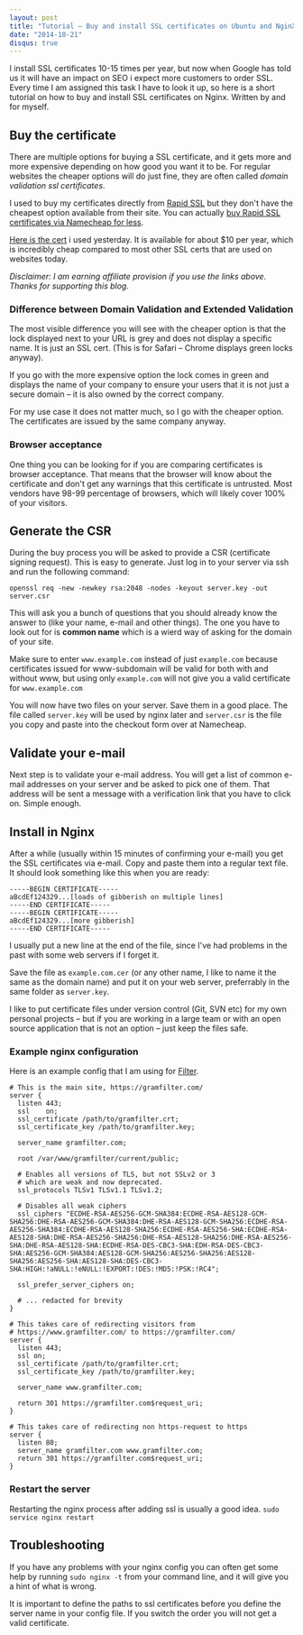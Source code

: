 ```yaml
---
layout: post
title: "Tutorial – Buy and install SSL certificates on Ubuntu and NginX"
date: "2014-10-21"
disqus: true
---
```


I install SSL certificates 10-15 times per year, but now when Google has told
us it will have an impact on SEO i expect more customers to order SSL. Every
time I am assigned this task I have to look it up, so here is a short tutorial
on how to buy and install SSL certificates on Nginx. Written by and for myself.

## Buy the certificate

There are multiple options for buying a SSL certificate, and it gets more and
more expensive depending on how good you want it to be. For regular websites
the cheaper options will do just fine, they are often called *domain validation
ssl certificates*.

I used to buy my certificates directly from [Rapid SSL](https://www.rapidssl.com/buy-ssl/index.html)
but they don't have the cheapest option available from their site. You can
actually [buy Rapid SSL certificates via Namecheap for less](https://www.namecheap.com/?aff=75685).

[Here is the cert](https://www.namecheap.com/security/ssl-certificates/rapidssl/rapidssl.aspx?aff=75685)
i used yesterday. It is available for about $10 per year, which is incredibly
cheap compared to most other SSL certs that are used on websites today.

_Disclaimer: I am earning affiliate provision if you use the links above. Thanks for supporting this blog._

### Difference between Domain Validation and Extended Validation

The most visible difference you will see with the cheaper option is that the lock
displayed next to your URL is grey and does not display a specific name.
It is just an SSL cert. (This is for Safari – Chrome displays green locks anyway).

If you go with the more expensive option the lock comes in green and displays
the name of your company to ensure your users that it is not just a secure
domain – it is also owned by the correct company.

For my use case it does not matter much, so I go with the cheaper option. The
certificates are issued by the same company anyway.

### Browser acceptance

One thing you can be looking for if you
are comparing certificates is browser acceptance. That means that the browser
will know about the certificate and don't get any warnings that this certificate
is untrusted. Most vendors have 98-99 percentage of browsers, which will likely
cover 100% of your visitors.

## Generate the CSR

During the buy process you will be asked to provide a CSR (certificate signing
request). This is easy to generate. Just log in to your server via ssh and run
the following command:

`openssl req -new -newkey rsa:2048 -nodes -keyout server.key -out server.csr`

This will ask you a bunch of questions that you should already know the answer
to (like your name, e-mail and other things). The one you have to look out for
is **common name** which is a wierd way of asking for the domain of your site.

Make sure to enter `www.example.com` instead of just `example.com` because
certificates issued for www-subdomain will be valid for both with and without www,
but using only `example.com` will not give you a valid certificate for `www.example.com`

You will now have two files on your server. Save them in a good place. The file
called `server.key` will be used by nginx later and `server.csr` is the file you
copy and paste into the checkout form over at Namecheap.

## Validate your e-mail

Next step is to validate your e-mail address. You will get a list of common
e-mail addresses on your server and be asked to pick one of them. That address
will be sent a message with a verification link that you have to click on.
Simple enough.

## Install in Nginx

After a while (usually within 15 minutes of confirming your e-mail) you get the
SSL certificates via e-mail. Copy and paste them into a regular text file.
It should look something like this when you are ready:

```
-----BEGIN CERTIFICATE-----
aBcdEf124329...[loads of gibberish on multiple lines]
-----END CERTIFICATE-----
-----BEGIN CERTIFICATE-----
aBcdEf124329...[more gibberish]
-----END CERTIFICATE-----

```
I usually put a new line at the end of the file, since I've had problems in the
past with some web servers if I forget it.

Save the file as `example.com.cer` (or any other name, I like to name it the
  same as the domain name) and put it on your web server, preferrably in the
  same folder as `server.key`.

I like to put certificate files under version control (Git, SVN etc) for my own
personal projects – but if you are working in a large team or with an open source
application that is not an option – just keep the files safe.

### Example nginx configuration

Here is an example config that I am using for [Filter](https://gramfilter.com/).


```
# This is the main site, https://gramfilter.com/
server {
  listen 443;
  ssl    on;
  ssl_certificate /path/to/gramfilter.crt;
  ssl_certificate_key /path/to/gramfilter.key;

  server_name gramfilter.com;

  root /var/www/gramfilter/current/public;

  # Enables all versions of TLS, but not SSLv2 or 3
  # which are weak and now deprecated.
  ssl_protocols TLSv1 TLSv1.1 TLSv1.2;

  # Disables all weak ciphers
  ssl_ciphers "ECDHE-RSA-AES256-GCM-SHA384:ECDHE-RSA-AES128-GCM-SHA256:DHE-RSA-AES256-GCM-SHA384:DHE-RSA-AES128-GCM-SHA256:ECDHE-RSA-AES256-SHA384:ECDHE-RSA-AES128-SHA256:ECDHE-RSA-AES256-SHA:ECDHE-RSA-AES128-SHA:DHE-RSA-AES256-SHA256:DHE-RSA-AES128-SHA256:DHE-RSA-AES256-SHA:DHE-RSA-AES128-SHA:ECDHE-RSA-DES-CBC3-SHA:EDH-RSA-DES-CBC3-SHA:AES256-GCM-SHA384:AES128-GCM-SHA256:AES256-SHA256:AES128-SHA256:AES256-SHA:AES128-SHA:DES-CBC3-SHA:HIGH:!aNULL:!eNULL:!EXPORT:!DES:!MD5:!PSK:!RC4";

  ssl_prefer_server_ciphers on;

  # ... redacted for brevity
}

# This takes care of redirecting visitors from
# https://www.gramfilter.com/ to https://gramfilter.com/
server {
  listen 443;
  ssl on;
  ssl_certificate /path/to/gramfilter.crt;
  ssl_certificate_key /path/to/gramfilter.key;

  server_name www.gramfilter.com;

  return 301 https://gramfilter.com$request_uri;
}

# This takes care of redirecting non https-request to https
server {
  listen 80;
  server_name gramfilter.com www.gramfilter.com;
  return 301 https://gramfilter.com$request_uri;
}
```

### Restart the server

Restarting the nginx process after adding ssl is usually a good idea.
`sudo service nginx restart`

## Troubleshooting

If you have any problems with your nginx config you can often get some help
by running `sudo nginx -t` from your command line, and it will give you a hint
of what is wrong.

It is important to define the paths to ssl certificates before you define the
server name in your config file. If you switch the order you will not get a
valid certificate.
